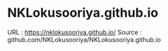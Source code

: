 # NKLokusooriya.github.io

URL : https://nklokusooriya.github.io/
Source : github.com/NKLokusooriya/NKLokusooriya.github.io
